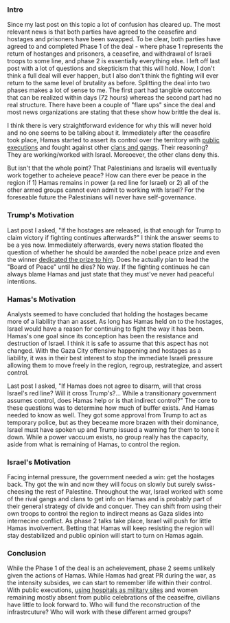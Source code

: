 ### Intro

Since my last post on this topic a lot of confusion has cleared up. The most relevant news is that both parties have agreed to the ceasefire and hostages and prisoners have been swapped. To be clear, both parties have agreed to and completed Phase 1 of the deal - where phase 1 represents the return of hostanges and prisoners, a ceasefire, and withdrawal of Israeli troops to some line, and phase 2 is essentially everything else. I left off last post with a lot of questions and skepticism that this will hold. Now, I don't think a full deal will ever happen, but I also don't think the fighting will ever return to the same level of brutality as before. Splitting the deal into two phases makes a lot of sense to me. The first part had tangible outcomes that can be realized within days (72 hours) whereas the second part had no real structure. There have been a couple of "flare ups" since the deal and most news organizations are stating that these show how brittle the deal is. 

I think there is very straightforward evidence for why this will never hold and no one seems to be talking about it. Immediately after the ceasefire took place, Hamas started to assert its control over the territory with [public executions](https://www.youtube.com/watch?v=30FNJuA16sw) and fought against other [clans and gangs](https://www.reuters.com/world/middle-east/clans-armed-groups-challenging-hamas-gaza-2025-10-14/). Their reasoning? They are working/worked with Israel. Moreoever, the other clans deny this. 

But isn't that the whole point? That Palestinians and Israelis will eventually work together to acheieve peace? How can there ever be peace in the region if 1) Hamas remains in power (a red line for Israel) or 2) all of the other armed groups cannot even admit to working with Israel? For the foreseable future the Palestinians will never have self-governance. 


### Trump's Motivation
Last post I asked, "If the hostages are released, is that enough for Trump to claim victory if fighting continues afterwards?" I think the answer seems to be a yes now. Immediately afterwards, every news station floated the question of whether he should be awarded the nobel peace prize and even the winner [dedicated the prize to him](https://x.com/MariaCorinaYA/status/1976642376119549990). Does he actually plan to lead the "Board of Peace" until he dies? No way. If the fighting continues he can always blame Hamas and just state that they must've never had peaceful intentions.

### Hamas's Motivation
Analysts seemed to have concluded that holding the hostages became more of a liability than an asset. As long has Hamas held on to the hostages, Israel would have a reason for continuing to fight the way it has been. Hamas's one goal since its conception has been the resistance and destruction of Israel. I think it is safe to assume that this aspect has not changed. With the Gaza City offensive happening and hostages as a liability, it was in their best interest to stop the immediate Israeli pressure allowing them to move freely in the region, regroup, restrategize, and assert control. 

Last post I asked, "If Hamas does not agree to disarm, will that cross Israel's red line? Will it cross Trump's?... While a transitionary government assumes control, does Hamas help or is that indirect control?" The core to these questions was to determine how much of buffer exists. And Hamas needed to know as well. They got some approval from Trump to act as temporary police, but as they beceame more brazen with their dominance, Israel must have spoken up and Trump issued a warning for them to tone it down. While a power vaccuum exists, no group really has the capacity, aside from what is remaining of Hamas, to control the region. 

### Israel's Motivation
Facing internal pressure, the government needed a win: get the hostages back. Thy got the win and now they will focus on slowly but surely swiss-cheesing the rest of Palestine. Throughout the war, Israel worked with some of the rival gangs and clans to get info on Hamas and is probably part of their general strategy of divide and conquer. They can shift from using their own troops to control the region to indirect means as Gaza slides into internecine conflict. As phase 2 talks take place, Israel will push for little Hamas involvement. Betting that Hamas will keep resisting the region will stay destabilized and public opinion will start to turn on Hamas again. 

### Conclusion
While the Phase 1 of the deal is an acheievement, phase 2 seems unlikely given the actions of Hamas. While Hamas had great PR during the war, as the intensity subsides, we can start to remember life within their control. With public executions, [using hospitals as military sites](https://www.wsj.com/world/middle-east/hamas-gaza-city-jordanian-hospital-19c0c684) and women remaining mostly absent from public celebrations of the ceaseifre, civilians have little to look forward to. Who will fund the reconstruction of the infrastrcuture? Who will work with these different armed groups? 
